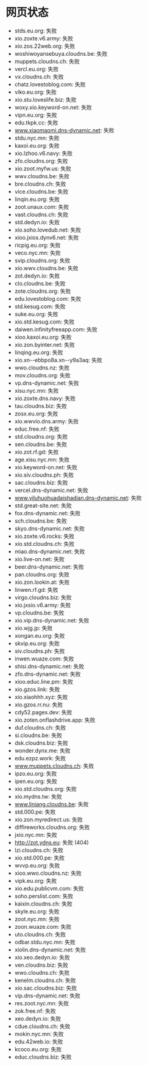 # 网页状态
- stds.eu.org: 失败
- xio.zoxte.v6.army: 失败
- xio.zos.22web.org: 失败
- woshiwoyansebuya.cloudns.be: 失败
- muppets.cloudns.ch: 失败
- vercl.eu.org: 失败
- vx.cloudns.ch: 失败
- chatz.lovestoblog.com: 失败
- viko.eu.org: 失败
- xio.stu.loveslife.biz: 失败
- woxy.xio.keyword-on.net: 失败
- vipn.eu.org: 失败
- edu.tkpk.cc: 失败
- www.xiaomaomi.dns-dynamic.net: 失败
- stdu.nyc.mn: 失败
- kaxoi.eu.org: 失败
- xio.lzhoo.v6.navy: 失败
- zfo.cloudns.org: 失败
- xio.zoot.myfw.us: 失败
- wwv.cloudns.be: 失败
- bre.cloudns.ch: 失败
- vice.cloudns.be: 失败
- linqin.eu.org: 失败
- zoot.unaux.com: 失败
- vast.cloudns.ch: 失败
- std.dedyn.io: 失败
- xio.soho.lovedub.net: 失败
- xioo.jxios.dynv6.net: 失败
- ricpig.eu.org: 失败
- veco.nyc.mn: 失败
- svip.cloudns.org: 失败
- xio.wwv.cloudns.be: 失败
- zot.dedyn.io: 失败
- clo.cloudns.be: 失败
- zote.cloudns.org: 失败
- edu.lovestoblog.com: 失败
- std.kesug.com: 失败
- suke.eu.org: 失败
- xio.std.kesug.com: 失败
- daiwen.infinityfreeapp.com: 失败
- xioo.kaxoi.eu.org: 失败
- xio.zon.byinter.net: 失败
- linqing.eu.org: 失败
- xio.xn--ebbpo8a.xn--y9a3aq: 失败
- wwo.cloudns.nz: 失败
- mov.cloudns.org: 失败
- vp.dns-dynamic.net: 失败
- xisu.nyc.mn: 失败
- xio.zoxte.dns.navy: 失败
- tau.cloudns.biz: 失败
- zosx.eu.org: 失败
- xio.wwvio.dns.army: 失败
- educ.free.nf: 失败
- std.cloudns.org: 失败
- sen.cloudns.be: 失败
- xio.zot.rf.gd: 失败
- age.xisu.nyc.mn: 失败
- xio.keyword-on.net: 失败
- xio.siv.cloudns.ph: 失败
- sac.cloudns.biz: 失败
- vercel.dns-dynamic.net: 失败
- www.yiluhuohuadaishadian.dns-dynamic.net: 失败
- std.great-site.net: 失败
- fox.dns-dynamic.net: 失败
- sch.cloudns.be: 失败
- skyo.dns-dynamic.net: 失败
- xio.zoxte.v6.rocks: 失败
- xio.std.cloudns.ch: 失败
- miao.dns-dynamic.net: 失败
- xio.live-on.net: 失败
- beer.dns-dynamic.net: 失败
- pan.cloudns.org: 失败
- xio.zon.lookin.at: 失败
- linwen.rf.gd: 失败
- virgo.cloudns.biz: 失败
- xio.jxsio.v6.army: 失败
- vp.cloudns.be: 失败
- xio.vip.dns-dynamic.net: 失败
- xio.wjg.jp: 失败
- xongan.eu.org: 失败
- skvip.eu.org: 失败
- siv.cloudns.ph: 失败
- inwen.wuaze.com: 失败
- shisi.dns-dynamic.net: 失败
- zfo.dns-dynamic.net: 失败
- xioo.educ.line.pm: 失败
- xio.gzos.link: 失败
- xio.xiaohhh.xyz: 失败
- xio.gzos.rr.nu: 失败
- cdy52.pages.dev: 失败
- xio.zoten.onflashdrive.app: 失败
- duf.cloudns.ch: 失败
- si.cloudns.be: 失败
- dsk.cloudns.biz: 失败
- wonder.dynx.me: 失败
- edu.ezpz.work: 失败
- www.muppets.cloudns.ch: 失败
- ipzo.eu.org: 失败
- ipen.eu.org: 失败
- xio.std.cloudns.org: 失败
- xio.mydns.tw: 失败
- www.liniang.cloudns.be: 失败
- std.000.pe: 失败
- xio.zon.myredirect.us: 失败
- diffireworks.cloudns.org: 失败
- jxio.nyc.mn: 失败
- http://zot.ydns.eu: 失败 (404)
- lzi.cloudns.ch: 失败
- xio.std.000.pe: 失败
- wvvp.eu.org: 失败
- xioo.wwo.cloudns.nz: 失败
- vipk.eu.org: 失败
- xio.edu.publicvm.com: 失败
- soho.perslist.com: 失败
- kaixin.cloudns.ch: 失败
- skyle.eu.org: 失败
- zoot.nyc.mn: 失败
- zoon.wuaze.com: 失败
- uto.cloudns.ch: 失败
- odbar.stdu.nyc.mn: 失败
- xiolin.dns-dynamic.net: 失败
- xio.xeo.dedyn.io: 失败
- ven.cloudns.biz: 失败
- wwo.cloudns.ch: 失败
- kenelm.cloudns.ch: 失败
- xio.sac.cloudns.biz: 失败
- vip.dns-dynamic.net: 失败
- res.zoot.nyc.mn: 失败
- zok.free.nf: 失败
- xeo.dedyn.io: 失败
- cdue.cloudns.ch: 失败
- mokin.nyc.mn: 失败
- edu.42web.io: 失败
- kcoco.eu.org: 失败
- educ.cloudns.biz: 失败
